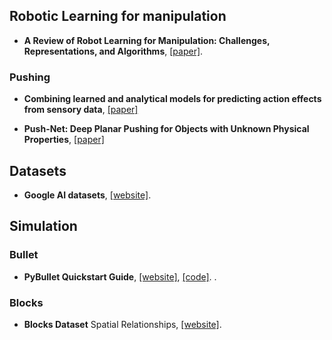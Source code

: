 ## Robotic Learning for manipulation

- **A Review of Robot Learning for Manipulation: Challenges, Representations, and Algorithms**, [[paper]](https://arxiv.org/pdf/1907.03146.pdf).

### Pushing

- **Combining learned and analytical models for predicting action effects from sensory data**, [[paper]](https://am.is.tuebingen.mpg.de/uploads_file/attachment/attachment/403/paper.pdf)

- **Push-Net: Deep Planar Pushing for Objects with Unknown Physical Properties**, [[paper]](https://pdfs.semanticscholar.org/2454/d9c823cf2fa0d8249ca967d0b3c8cb754802.pdf)

## Datasets

- **Google AI datasets**, [[website]](https://sites.google.com/site/brainrobotdata/home).

## Simulation

### Bullet

- **PyBullet Quickstart Guide**, [[website]](https://docs.google.com/document/d/10sXEhzFRSnvFcl3XxNGhnD4N2SedqwdAvK3dsihxVUA/edit#),  [[code]](https://github.com/bulletphysics/bullet3/releases).
.
### Blocks

- **Blocks Dataset** Spatial Relationships, [[website]](https://groundedlanguage.github.io/).
